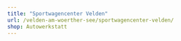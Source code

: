 ```yaml
---
title: "Sportwagencenter Velden"
url: /velden-am-woerther-see/sportwagencenter-velden/
shop: Autowerkstatt
---
```

